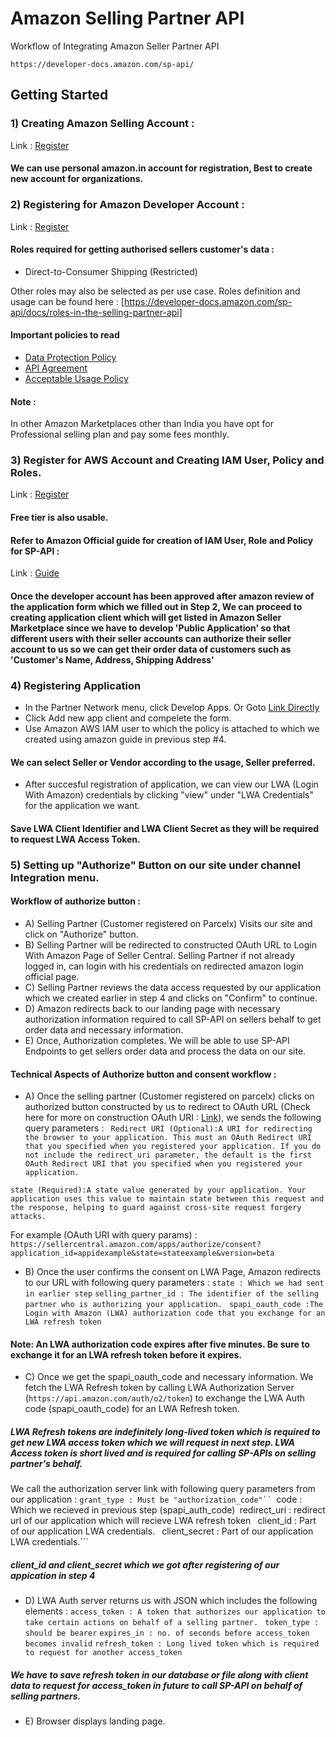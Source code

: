 # Amazon Selling Partner API

Workflow of Integrating Amazon Seller Partner API
```
https://developer-docs.amazon.com/sp-api/
```

## Getting Started

### 1) Creating Amazon Selling Account :
Link : [Register](https://sellercentral.amazon.in/signin)

#### We can use personal amazon.in account for registration, Best to create new account for organizations.

### 2) Registering for Amazon Developer Account :
Link : [Register](https://sellercentral.amazon.in/developer/register)

#### Roles required for getting authorised sellers customer's data :
* Direct-to-Consumer Shipping (Restricted)

Other roles may also be selected as per use case. Roles definition and usage can be found here : [https://developer-docs.amazon.com/sp-api/docs/roles-in-the-selling-partner-api]

#### Important policies to read
* [Data Protection Policy](https://sellercentral.amazon.in/mws/static/policy?documentType=DPP&locale=en_IN)
* [API Agreement](https://sellercentral.amazon.in/mws/static/agreement?&locale=en_IN)
* [Acceptable Usage Policy](https://sellercentral.amazon.in/mws/static/agreement?&locale=en_IN)

#### Note :
In other Amazon Marketplaces other than India you have opt for Professional selling plan and pay some fees monthly.

### 3) Register for AWS Account and Creating IAM User, Policy and Roles.
Link : [Register](https://portal.aws.amazon.com/billing/signup)
#### Free tier is also usable.

#### Refer to Amazon Official guide for creation of IAM User, Role and Policy for SP-API :
Link : [Guide](https://developer-docs.amazon.com/sp-api/docs/creating-and-configuring-iam-policies-and-entities)

#### Once the developer account has been approved after amazon review of the application form which we filled out in Step 2, We can proceed to creating application client which will get listed in Amazon Seller Marketplace since we have to develop 'Public Application' so that different users with their seller accounts can authorize their seller account to us so we can get their order data of customers such as 'Customer's Name, Address, Shipping Address'

### 4) Registering Application
* In the Partner Network menu, click Develop Apps. Or Goto [Link Directly](https://sellercentral.amazon.in/sellingpartner/developerconsole/) 
* Click Add new app client and compelete the form.
* Use Amazon AWS IAM user to which the policy is attached to which we created using amazon guide in previous step #4.
#### We can select Seller or Vendor according to the usage, Seller preferred.
* After succesful registration of application, we can view our LWA (Login With Amazon) credentials by clicking "view" under "LWA Credentials" for the application we want.
#### Save LWA Client Identifier and LWA Client Secret as they will be required to request LWA Access Token.

### 5) Setting up "Authorize" Button on our site under channel Integration menu.
#### Workflow of authorize button :
* A) Selling Partner (Customer registered on Parcelx) Visits our site and click on "Authorize" button.
* B) Selling Partner will be redirected to constructed OAuth URL to Login With Amazon Page of Seller Central. Selling Partner if not already logged in, can login with his credentials on redirected amazon login official page.
* C) Selling Partner reviews the data access requested by our application which we created earlier in step 4 and clicks on "Confirm" to continue.
* D) Amazon redirects back to our landing page with necessary authorization information required to call SP-API on sellers behalf to get order data and necessary information.
* E) Once, Authorization completes. We will be able to use SP-API Endpoints to get sellers order data and process the data on our site.

#### Technical Aspects of Authorize button and consent workflow :
* A) Once the selling partner (Customer registered on parcelx) clicks on authorized button constructed by us to redirect to OAuth URL (Check here for more on construction OAuth URI : [Link](https://developer-docs.amazon.com/sp-api/docs/authorizing-selling-partner-api-applications#constructing-an-oauth-authorization-uri)), we sends the following query parameters :
``` Redirect URI (Optional):A URI for redirecting the browser to your application. This must an OAuth Redirect URI that you specified when you registered your application. If you do not include the redirect_uri parameter, the default is the first OAuth Redirect URI that you specified when you registered your application.```

```state (Required):A state value generated by your application. Your application uses this value to maintain state between this request and the response, helping to guard against cross-site request forgery attacks.```

For example (OAuth URI with query params) : 
``` https://sellercentral.amazon.com/apps/authorize/consent?application_id=appidexample&state=stateexample&version=beta ```

* B) Once the user confirms the consent on LWA Page, Amazon redirects to our URL with following query parameters :
```state : Which we had sent in earlier step```
```selling_partner_id : The identifier of the selling partner who is authorizing your application. ```
```spapi_oauth_code :The Login with Amazon (LWA) authorization code that you exchange for an LWA refresh token```
#### Note: An LWA authorization code expires after five minutes. Be sure to exchange it for an LWA refresh token before it expires.

* C) Once we get the spapi_oauth_code and necessary information. We fetch the LWA Refresh token by calling LWA Authorization Server (```https://api.amazon.com/auth/o2/token```) to exchange the LWA Auth code (spapi_oauth_code) for an LWA Refresh token.
##### LWA Refresh tokens are indefinitely long-lived token which is required to get new LWA access token which we will request in next step. LWA Access token is short lived and is required for calling SP-APIs on selling partner's behalf.

We call the authorization server link with following query parameters from our application :
```grant_type : Must be "authorization_code"``
```code : Which we recieved in previous step (spapi_auth_code)```
```redirect_uri : redirect url of our application which will recieve LWA refresh token```
``` client_id : Part of our application LWA credentials.```
``` client_secret : Part of our application LWA credentials.```
##### client_id and client_secret which we got after registering of our appication in step 4

* D) LWA Auth server returns us with JSON which includes the following elements :
```access_token : A token that authorizes our application to take certain actions on behalf of a selling partner. ```
```token_type : should be bearer```
```expires_in : no. of seconds before access_token becomes invalid```
```refresh_token : Long lived token which is required to request for another access_token```
##### We have to save refresh token in our database or file along with client data to request for access_token in future to call SP-API on behalf of selling partners.

* E) Browser displays landing page.